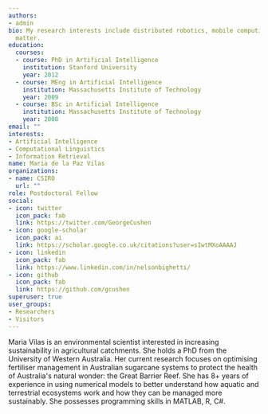 ```yaml
---
authors:
- admin
bio: My research interests include distributed robotics, mobile computing and programmable
  matter.
education:
  courses:
  - course: PhD in Artificial Intelligence
    institution: Stanford University
    year: 2012
  - course: MEng in Artificial Intelligence
    institution: Massachusetts Institute of Technology
    year: 2009
  - course: BSc in Artificial Intelligence
    institution: Massachusetts Institute of Technology
    year: 2008
email: ""
interests:
- Artificial Intelligence
- Computational Linguistics
- Information Retrieval
name: Maria de la Paz Vilas
organizations:
- name: CSIRO
  url: ""
role: Postdoctoral Fellow
social:
- icon: twitter
  icon_pack: fab
  link: https://twitter.com/GeorgeCushen
- icon: google-scholar
  icon_pack: ai
  link: https://scholar.google.co.uk/citations?user=sIwtMXoAAAAJ
- icon: linkedin
  icon_pack: fab
  link: https://www.linkedin.com/in/nelsonbighetti/
- icon: github
  icon_pack: fab
  link: https://github.com/gcushen
superuser: true
user_groups:
- Researchers
- Visitors
---
```


Maria Vilas is an environmental scientist interested in increasing sustainability in agricultural catchments. She holds a PhD from the University of Western Australia. Her current research focuses on optimising fertiliser management in Australian sugarcane systems to protect the health of Australia's natural wonder: the Great Barrier Reef. She has 8+ years of experience in using numerical models to better understand how aquatic and terrestrial ecosystems work and how they can be managed more sustainably. She possesses programming skills in MATLAB, R, C#.
